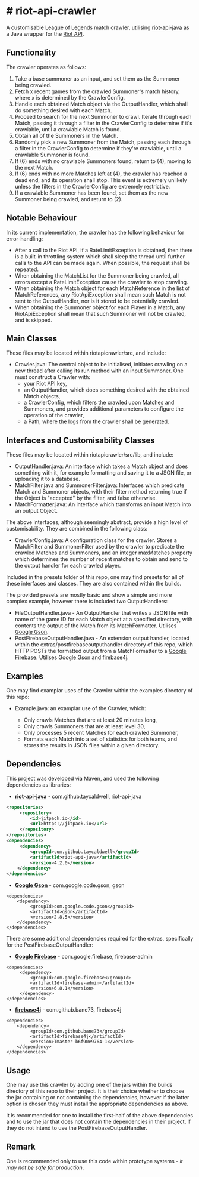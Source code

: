 
# # riot-api-crawler

A customisable League of Legends match crawler, utilising [riot-api-java](https://github.com/taycaldwell/riot-api-java) as a Java wrapper for the [Riot API](https://developer.riotgames.com/). 

## Functionality
The crawler operates as follows:
 1. Take a base summoner as an input, and set them as the Summoner being crawled.
 2. Fetch x recent games from the crawled Summoner's match history, where x is determined by the CrawlerConfig.
 3. Handle each obtained Match object via the OutputHandler, which shall do something desired with each Match.
 4. Proceed to search for the next Summoner to crawl. Iterate through each Match, passing it through a filter in the CrawlerConfig to determine if it's crawlable, until a  crawlable Match is found.
 5. Obtain all of the Summoners in the Match.
 6. Randomly pick a new Summoner from the Match, passing each through a filter in the CrawlerConfig to determine if they're crawlable, until a crawlable Summoner is found.
 7. If (6) ends with no crawlable Summoners found, return to (4), moving to the next Match.
 8. If (6) ends with no more Matches left at (4), the crawler has reached a dead end, and its operation shall stop. This event is extremely unlikely unless the filters in the CrawlerConfig are extremely restrictive.
 9. If a crawlable Summoner has been found, set them as the new Summoner being crawled, and return to (2).

## Notable Behaviour

In its current implementation, the crawler has the following  behaviour for error-handling:

  - After a call to the Riot API, if a RateLimitException is obtained, then there is a built-in throttling system which shall sleep the thread until further calls to the API can be made again. When possible, the request shall be repeated.
- When obtaining the MatchList for the Summoner being crawled, all errors except a RateLimitException cause the crawler to stop crawling.
- When obtaining the Match object for each MatchReference in the list of MatchReferences, any RiotApiException shall mean such Match is not sent to the OutputHandler, nor is it stored to be potentially crawled.
- When obtaining the Summoner object for each Player in a Match, any RiotApiException shall mean that such Summoner will not be crawled, and is skipped.

 ## Main Classes
These files may be located within riotapicrawler/src, and include:
 - Crawler.java: The central object to be initialised, initiates crawling on a new thread after calling its run method with an input Summoner. One must construct a Crawler with:
    - your Riot API key,
    - an OutputHandler, which does something desired with the obtained Match objects,
    - a CrawlerConfig, which filters the crawled upon Matches and Summoners, and provides additional parameters to configure the operation of the crawler,
    -  a Path, where the logs from the crawler shall be generated.



## Interfaces and Customisability Classes
These files may be located within riotapicrawler/src/lib, and include:
  - OutputHandler.java: An interface which takes a Match object and does something with it, for example formatting and saving it to a JSON file, or uploading it to a database.
  -  MatchFilter.java and SummonerFilter.java: Interfaces which predicate Match and Summoner objects, with their filter method returning true if the Object is "accepted" by the filter, and false otherwise.
  - MatchFormatter.java: An interface which transforms an input Match into an output Object.

The above interfaces, although seemingly abstract, provide a high level of customisability. They are combined in the following class:
  - CrawlerConfig.java: A configuration class for the crawler.  Stores a MatchFilter and SummonerFilter used by the crawler to  predicate the crawled Matches and Summoners,  and an integer maxMatches property which determines the number of recent matches to obtain and  send to the output handler for each crawled player.

Included in the presets folder of this repo, one may find presets for all of these interfaces and classes. They are also contained within the builds. 

The provided presets are mostly basic and show a simple and more complex example, however there is included two OutputHandlers:
  - FileOutputHandler.java - An OutputHandler that writes a JSON file with name of the game ID for each Match object at a specified directory, with contents the output of the Match from its MatchFormatter. 
Utilises [Google Gson](https://github.com/google/gson).
  - PostFirebaseOutputHandler.java - An extension output handler, located within the extras/postfirebaseoutputhandler directory of this repo, which HTTP POSTs the formatted output from a MatchFormatter to a [Google Firebase](https://firebase.google.com/).
Utilises [Google Gson](https://github.com/google/gson) and [firebase4j](https://github.com/bane73/firebase4j).

## Examples

One may find examplar uses of the Crawler within the examples directory of this repo:

 - Example.java: an examplar use of the Crawler, which:
 
   - Only crawls Matches that are at least 20 minutes long,
   - Only crawls Summoners that are at least level 30,
   - Only processes 5 recent Matches for each crawled Summoner,
   - Formats each Match into a set of statistics for both teams,
      and stores the results in JSON files within a given directory.

## Dependencies
This project was developed via Maven, and used the following dependencies as libraries:
 - **[riot-api-java](https://github.com/taycaldwell/riot-api-java)** - com.github.taycaldwell, riot-api-java
```xml
<repositories>  
	 <repository> 
		 <id>jitpack.io</id>  
		 <url>https://jitpack.io</url>  
	 </repository>
</repositories>
<dependencies>
	 <dependency>  
		 <groupId>com.github.taycaldwell</groupId>  
		 <artifactId>riot-api-java</artifactId>  
		 <version>4.2.0</version>  
	</dependency>
</dependencies>
```
 - **[Google Gson](https://github.com/google/gson)** - com.google.code.gson, gson
```
<dependencies>
	<dependency>  
		 <groupId>com.google.code.gson</groupId>  
		 <artifactId>gson</artifactId>  
		 <version>2.8.5</version>  
	</dependency>
</dependencies>
```

There are some additional dependencies required for the extras, specifically for the PostFirebaseOutputHandler:
 - **[Google Firebase](https://firebase.google.com/)** - com.google.firebase, firebase-admin
```
<dependencies>  
	 <dependency> 
		 <groupId>com.google.firebase</groupId>  
		 <artifactId>firebase-admin</artifactId>  
		 <version>6.8.1</version>  
	 </dependency>
</dependencies>
```
 - **[firebase4j](https://github.com/bane73/firebase4j)** - com.github.bane73, firebase4j
```
<dependencies>  
	<dependency>  
		 <groupId>com.github.bane73</groupId>  
		 <artifactId>firebase4j</artifactId>  
		 <version>Tmaster-b6f90e9764-1</version>  
	</dependency>
</dependencies>
```

## Usage

One may use this crawler by adding one of the jars within the builds directory of this repo to their project. It is their choice whether to choose the jar containing or not containing the dependencies, however if the latter option is chosen they must install the appropriate dependencies as above.

It is recommended for one to install the first-half of the above dependencies and to use the jar that does not contain the dependencies in their project, if they do not intend to use the PostFirebaseOutputHandler.

## Remark

One is recommended only to use this code within prototype systems - *it may not be safe for production*.
